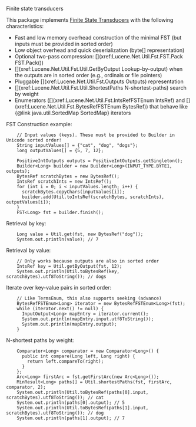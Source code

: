 ﻿
<!--
 Licensed to the Apache Software Foundation (ASF) under one or more
 contributor license agreements.  See the NOTICE file distributed with
 this work for additional information regarding copyright ownership.
 The ASF licenses this file to You under the Apache License, Version 2.0
 (the "License"); you may not use this file except in compliance with
 the License.  You may obtain a copy of the License at

     http://www.apache.org/licenses/LICENSE-2.0

 Unless required by applicable law or agreed to in writing, software
 distributed under the License is distributed on an "AS IS" BASIS,
 WITHOUT WARRANTIES OR CONDITIONS OF ANY KIND, either express or implied.
 See the License for the specific language governing permissions and
 limitations under the License.
-->

Finite state transducers

This package implements [
Finite State Transducers](http://en.wikipedia.org/wiki/Finite_state_transducer) with the following characteristics:

*   Fast and low memory overhead construction of the minimal FST 
       (but inputs must be provided in sorted order)
*   Low object overhead and quick deserialization (byte[] representation)
*   Optional two-pass compression: [](xref:Lucene.Net.Util.Fst.FST.Pack FST.Pack())
*   [](xref:Lucene.Net.Util.Fst.Util.GetByOutput Lookup-by-output) when the 
       outputs are in sorted order (e.g., ordinals or file pointers)
*   Pluggable [](xref:Lucene.Net.Util.Fst.Outputs Outputs) representation
*   [](xref:Lucene.Net.Util.Fst.Util.ShortestPaths N-shortest-paths) search by
       weight
*   Enumerators ([](xref:Lucene.Net.Util.Fst.IntsRefFSTEnum IntsRef) and [](xref:Lucene.Net.Util.Fst.BytesRefFSTEnum BytesRef)) that behave like {@link java.util.SortedMap SortedMap} iterators

FST Construction example:

        // Input values (keys). These must be provided to Builder in Unicode sorted order!
        String inputValues[] = {"cat", "dog", "dogs"};
        long outputValues[] = {5, 7, 12};

        PositiveIntOutputs outputs = PositiveIntOutputs.getSingleton();
        Builder<Long> builder = new Builder<Long>(INPUT_TYPE.BYTE1, outputs);
        BytesRef scratchBytes = new BytesRef();
        IntsRef scratchInts = new IntsRef();
        for (int i = 0; i < inputValues.length; i++) {
          scratchBytes.copyChars(inputValues[i]);
          builder.add(Util.toIntsRef(scratchBytes, scratchInts), outputValues[i]);
        }
        FST<Long> fst = builder.finish();

Retrieval by key:

        Long value = Util.get(fst, new BytesRef("dog"));
        System.out.println(value); // 7

Retrieval by value:

        // Only works because outputs are also in sorted order
        IntsRef key = Util.getByOutput(fst, 12);
        System.out.println(Util.toBytesRef(key, scratchBytes).utf8ToString()); // dogs

Iterate over key-value pairs in sorted order:

        // Like TermsEnum, this also supports seeking (advance)
        BytesRefFSTEnum<Long> iterator = new BytesRefFSTEnum<Long>(fst);
        while (iterator.next() != null) {
          InputOutput<Long> mapEntry = iterator.current();
          System.out.println(mapEntry.input.utf8ToString());
          System.out.println(mapEntry.output);
        }

N-shortest paths by weight:

        Comparator<Long> comparator = new Comparator<Long>() {
          public int compare(Long left, Long right) {
            return left.compareTo(right);
          }
        };
        Arc<Long> firstArc = fst.getFirstArc(new Arc<Long>());
        MinResult<Long> paths[] = Util.shortestPaths(fst, firstArc, comparator, 2);
        System.out.println(Util.toBytesRef(paths[0].input, scratchBytes).utf8ToString()); // cat
        System.out.println(paths[0].output); // 5
        System.out.println(Util.toBytesRef(paths[1].input, scratchBytes).utf8ToString()); // dog
        System.out.println(paths[1].output); // 7